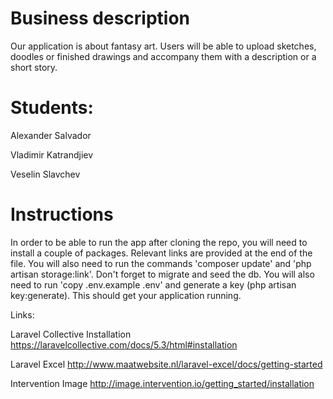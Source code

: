 # Business description

Our application is about fantasy art. Users will be able to upload sketches, doodles or finished drawings and accompany them with a description or a short story.

# Students:

Alexander Salvador

Vladimir Katrandjiev

Veselin Slavchev

# Instructions

In order to be able to run the app after cloning the repo, you will need to install a couple of packages. Relevant links are provided at the end of the file. You will also need to run the commands 'composer update' and 'php artisan storage:link'. Don't forget to migrate and seed the db. You will also need to run 'copy .env.example .env' and generate a key (php artisan key:generate). This should get your application running.


Links:

Laravel Collective Installation
https://laravelcollective.com/docs/5.3/html#installation

Laravel Excel
http://www.maatwebsite.nl/laravel-excel/docs/getting-started

Intervention Image
http://image.intervention.io/getting_started/installation